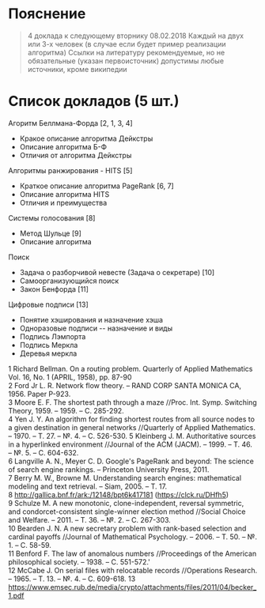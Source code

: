 # Пояснение
>4 доклада к следующему вторнику 08.02.2018
Каждый на двух или 3-х человек (в случае если будет пример реализации алгоритма)
Ссылки на литературу рекомендуемые, но не обязательные (указан первоисточник)
допустимы любые источники, кроме википедии


# Список докладов (5 шт.)


Агоритм Беллмана-Форда [2, 1, 3, 4]
 - Кракое описание алгоритма Дейкстры
 - Описание алгоритма Б-Ф
 - Отличия от алгоритма Дейкстры
 
Алгоритмы ранжирования - HITS [5]
 - Краткое описание алгоритма PageRank [6, 7]
 - Описание алгоритма HITS
 - Отличия и преимущества
 
Системы голосования [8]
 - Метод Шульце [9]
 - Описание алгоритма

Поиск
 - Задача о разборчивой невесте (Задача о секретаре) [10]
 - Самоорганизующийся поиск 
 - Закон Бенфорда [11]

Цифровые подписи [13]
 - Понятие хэширования и назначение хэша
 - Одноразовые подписи -- назначение и виды
 - Подпись Лэмпорта
 - Подпись Меркла
 - Деревья меркла
 
1 Richard Bellman. On a routing problem.  Quarterly of Applied Mathematics Vol. 16, No. 1 (APRIL, 1958), pp. 87-90  
2 Ford Jr L. R. Network flow theory. – RAND CORP SANTA MONICA CA, 1956. Paper P-923.  
3 Moore E. F. The shortest path through a maze //Proc. Int. Symp. Switching Theory, 1959. – 1959. – С. 285-292.  
4 Yen J. Y. An algorithm for finding shortest routes from all source nodes to a given destination in general networks //Quarterly of Applied Mathematics. – 1970. – Т. 27. – №. 4. – С. 526-530. 
5 Kleinberg J. M. Authoritative sources in a hyperlinked environment //Journal of the ACM (JACM). – 1999. – Т. 46. – №. 5. – С. 604-632.  
6 Langville A. N., Meyer C. D. Google's PageRank and beyond: The science of search engine rankings. – Princeton University Press, 2011.  
7 Berry M. W., Browne M. Understanding search engines: mathematical modeling and text retrieval. – Siam, 2005. – Т. 17.  
8 http://gallica.bnf.fr/ark:/12148/bpt6k417181 (https://clck.ru/DHfh5)  
9 Schulze M. A new monotonic, clone-independent, reversal symmetric, and condorcet-consistent single-winner election method //Social Choice and Welfare. – 2011. – Т. 36. – №. 2. – С. 267-303.  
10 Bearden J. N. A new secretary problem with rank-based selection and cardinal payoffs //Journal of Mathematical Psychology. – 2006. – Т. 50. – №. 1. – С. 58-59.  
11 Benford F. The law of anomalous numbers //Proceedings of the American philosophical society. – 1938. – С. 551-572.'  
12 McCabe J. On serial files with relocatable records //Operations Research. – 1965. – Т. 13. – №. 4. – С. 609-618.
13 https://www.emsec.rub.de/media/crypto/attachments/files/2011/04/becker_1.pdf



